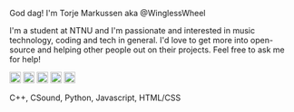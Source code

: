 God dag! I'm Torje Markussen aka @WinglessWheel

I'm a student at NTNU and I'm passionate and interested in music technology, coding and tech in general.
I'd love to get more into open-source and helping other people out on their projects. Feel free to ask me for help!

<img height="20" src="https://raw.githubusercontent.com/isocpp/logos/master/cpp_logo.png"> <img height="20" src="http://francescosoave.com/wp-content/uploads/2015/12/Untitled-6-e1451112136283.jpg"> <img height="20" src="https://upload.wikimedia.org/wikipedia/commons/c/c3/Python-logo-notext.svg"> <img height="20" src="https://upload.wikimedia.org/wikipedia/commons/thumb/9/99/Unofficial_JavaScript_logo_2.svg/512px-Unofficial_JavaScript_logo_2.svg.png"> <img height="20" src="https://upload.wikimedia.org/wikipedia/commons/1/10/CSS3_and_HTML5_logos_and_wordmarks.svg">

C++, CSound, Python, Javascript, HTML/CSS
